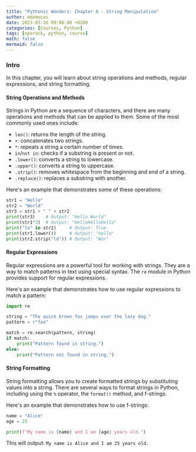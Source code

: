 ```yaml
---
title: "Pythonic Wonders: Chapter 6 - String Manipulation"
author: mdomocos
date: 2023-03-26 09:06:00 +0200
categories: [Courses, Python]
tags: [operack, python, course]
math: false
mermaid: false
---
```

### Intro

In this chapter, you will learn about string operations and methods, regular expressions, and string formatting.

#### String Operations and Methods

Strings in Python are a sequence of characters, and there are many operations and methods that can be applied to them. Some of the most commonly used ones include:

- `len()`: returns the length of the string.
- `+`: concatenates two strings.
- `*`: repeats a string a certain number of times.
- `in`/`not in`: checks if a substring is present or not.
- `.lower()`: converts a string to lowercase.
- `.upper()`: converts a string to uppercase.
- `.strip()`: removes whitespace from the beginning and end of a string.
- `.replace()`: replaces a substring with another.

Here's an example that demonstrates some of these operations:

```python
str1 = "Hello"
str2 = "World"
str3 = str1 + " " + str2
print(str3)    # Output: "Hello World"
print(str1*3)  # Output: "HelloHelloHello"
print("lo" in str2)     # Output: True
print(str1.lower())     # Output: "hello"
print(str2.strip("ld")) # Output: "Wor"

```

#### Regular Expressions

Regular expressions are a powerful tool for working with strings. They are a way to match patterns in text using special syntax. The `re` module in Python provides support for regular expressions.

Here's an example that demonstrates how to use regular expressions to match a pattern:

```python
import re

string = "The quick brown fox jumps over the lazy dog."
pattern = r"fox"

match = re.search(pattern, string)
if match:
    print("Pattern found in string.")
else:
    print("Pattern not found in string.")
```

#### String Formatting

String formatting allows you to create formatted strings by substituting values into a string. There are several ways to format strings in Python, including using the `%` operator, the `format()` method, and f-strings.

Here's an example that demonstrates how to use f-strings:

```python
name = "Alice"
age = 25

print(f"My name is {name} and I am {age} years old.")
```

This will output: `My name is Alice and I am 25 years old.`
